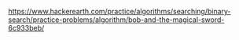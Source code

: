 https://www.hackerearth.com/practice/algorithms/searching/binary-search/practice-problems/algorithm/bob-and-the-magical-sword-6c933beb/

